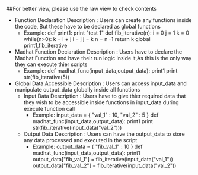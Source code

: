 ##For better view, please use the raw view to check contents
- Function Declaration
  Description : Users can create any functions inside the code, But these have to be declared as global functions
  - Example:
    def print1:
      print "test 1"
    def fib_iterative(n):
      i = 0
      j = 1
      k = 0
      while(n>0):
        k = i + j
        i = j
        j = k
        n = n -1
      return k
    global print1,fib_iterative
- Madhat Function Declaration
  Description : Users have to declare the Madhat Function and have their run logic inside it,As this is the only way they can execute thier scripts
  - Example:
    def madhat_func(input_data,output_data):
      print1
      print str(fib_iterative(5))
- Global Data Accessible
  Description : Users can access input_data and manipulate output_data globally inside all functions
  - Input Data
    Description : Users have to give thier required data that they wish to be accessible inside functions in input_data during execute function call
    - Example:
       input_data = {
          "val_1" : 10,
          "val_2" : 5
        }
        def madhat_func(input_data,output_data):
          print1
          print str(fib_iterative(input_data("val_2")))
  - Output Data
    Description : Users can have the output_data to store any data processed and executed in the script
    - Example:
       output_data = {
          "fib_val_1" : 10
        }
        def madhat_func(input_data,output_data):
          print1
          output_data["fib_val_1"] = fib_iterative(input_data("val_1"))
          output_data["fib_val_2"] = fib_iterative(input_data("val_2"))
